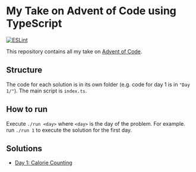 # My Take on Advent of Code using TypeScript

[![ESLint](https://github.com/nanashi-1/advent-of-code/actions/workflows/eslint.yml/badge.svg?branch=master&event=push)](https://github.com/nanashi-1/advent-of-code/actions/workflows/eslint.yml)

This repository contains all my take on [Advent of Code](https://adventofcode.com/).

## Structure

The code for each solution is in its own folder (e.g. code for day 1 is in `"Day 1/"`). The main script is `index.ts`.

## How to run

Execute `./run <day>` where `<day>` is the day of the problem. For example. run `./run 1` to execute the solution for the first day.

## Solutions

-   [Day 1: Calorie Counting](/Day%201/README.md)

